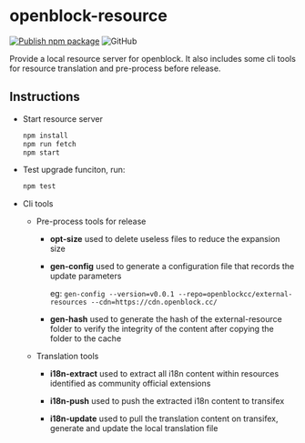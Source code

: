 # openblock-resource

[![Publish npm package](https://github.com/openblockcc/openblock-resource/actions/workflows/publish.yml/badge.svg)](https://github.com/openblockcc/openblock-resource/actions/workflows/publish.yml)
![GitHub](https://img.shields.io/github/license/openblockcc/openblock-resource)

Provide a local resource server for openblock. It also includes some cli tools for resource translation and pre-process before release.

## Instructions

- Start resource server

    ```bash
    npm install
    npm run fetch
    npm start
    ```

- Test upgrade funciton, run:

    ```bash
    npm test
    ```

- Cli tools

  - Pre-process tools for release

    - **opt-size** used to delete useless files to reduce the expansion size

    - **gen-config** used to generate a configuration file that records the update parameters

        eg: `gen-config --version=v0.0.1 --repo=openblockcc/external-resources --cdn=https://cdn.openblock.cc/`

    - **gen-hash** used to generate the hash of the external-resource folder to verify the integrity of the content after copying the folder to the cache

  - Translation tools

    - **i18n-extract** used to extract all i18n content within resources identified as community official extensions

    - **i18n-push** used to push the extracted i18n content to transifex

    - **i18n-update** used to pull the translation content on transifex, generate and update the local translation file
